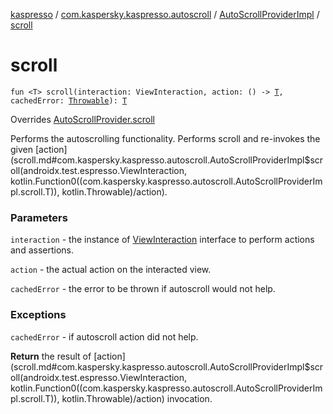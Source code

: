 [kaspresso](../../index.md) / [com.kaspersky.kaspresso.autoscroll](../index.md) / [AutoScrollProviderImpl](index.md) / [scroll](./scroll.md)

# scroll

`fun <T> scroll(interaction: ViewInteraction, action: () -> `[`T`](scroll.md#T)`, cachedError: `[`Throwable`](https://kotlinlang.org/api/latest/jvm/stdlib/kotlin/-throwable/index.html)`): `[`T`](scroll.md#T)

Overrides [AutoScrollProvider.scroll](../-auto-scroll-provider/scroll.md)

Performs the autoscrolling functionality. Performs scroll and re-invokes the given [action](scroll.md#com.kaspersky.kaspresso.autoscroll.AutoScrollProviderImpl$scroll(androidx.test.espresso.ViewInteraction, kotlin.Function0((com.kaspersky.kaspresso.autoscroll.AutoScrollProviderImpl.scroll.T)), kotlin.Throwable)/action).

### Parameters

`interaction` - the instance of [ViewInteraction](#) interface to perform actions and assertions.

`action` - the actual action on the interacted view.

`cachedError` - the error to be thrown if autoscroll would not help.

### Exceptions

`cachedError` - if autoscroll action did not help.

**Return**
the result of [action](scroll.md#com.kaspersky.kaspresso.autoscroll.AutoScrollProviderImpl$scroll(androidx.test.espresso.ViewInteraction, kotlin.Function0((com.kaspersky.kaspresso.autoscroll.AutoScrollProviderImpl.scroll.T)), kotlin.Throwable)/action) invocation.


